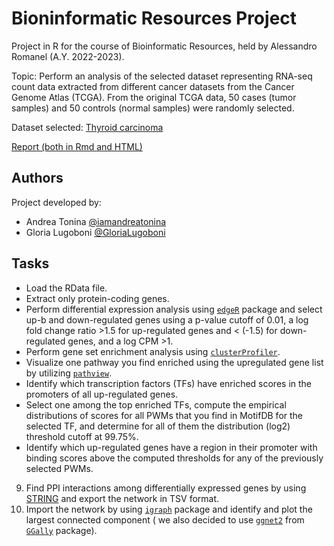 # Bioninformatic Resources Project

Project in R for the course of Bioinformatic Resources, held by Alessandro Romanel (A.Y. 2022-2023).

Topic: Perform an analysis of the selected dataset representing RNA-seq count data extracted from different cancer datasets from the Cancer Genome Atlas (TCGA).  From the original TCGA data, 50 cases (tumor samples) and 50 controls (normal samples) were randomly selected.

Dataset selected: [Thyroid carcinoma](https://github.com/iamandreatonina/Binoformatic_resources/tree/main/file)

[Report (both in Rmd and HTML) ](https://github.com/iamandreatonina/Binoformatic_resources/edit/main/Report)

## Authors 

Project developed by:
 * Andrea Tonina [@iamandreatonina](https://github.com/iamandreatonina)
 * Gloria Lugoboni [@GloriaLugoboni](https://github.com/GloriaLugoboni)

## Tasks 

* Load the RData file.
* Extract only protein-coding genes.
* Perform differential expression analysis using [`edgeR`](https://bioconductor.org/packages/release/bioc/html/edgeR.html) package and select up-b and down-regulated genes using a p-value cutoff of 0.01, a log fold change ratio >1.5 for up-regulated genes and < (-1.5) for down-regulated genes, and a log CPM >1.
* Perform gene set enrichment analysis using [`clusterProfiler`](https://bioconductor.org/packages/release/bioc/html/clusterProfiler.html).
* Visualize one pathway you find enriched using the upregulated gene list by utilizing [`pathview`](https://www.bioconductor.org/packages/release/bioc/html/pathview.html).
* Identify which transcription factors (TFs) have enriched scores in the promoters of all up-regulated genes.
* Select one among the top enriched TFs, compute the empirical distributions of scores for all PWMs that you find in MotifDB for the selected TF, and determine for all of them the distribution (log2) threshold cutoff at 99.75%.
* Identify which up-regulated genes have a region in their promoter with binding scores above the computed thresholds for any of the previously selected PWMs.
9. Find PPI interactions among differentially expressed genes by using [STRING](https://string-db.org/) and export the network in TSV format.
10. Import the network by using [`igraph`](https://cran.r-project.org/web/packages/igraph/index.html) package and identify and plot the largest connected component ( we also decided to use [`ggnet2`](https://ggobi.github.io/ggally/reference/ggnet2.html) from [`GGally`](https://cran.r-project.org/web/packages/GGally/index.html) package).  

